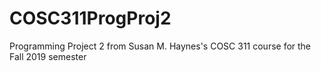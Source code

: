 # COSC311ProgProj2
Programming Project 2 from Susan M. Haynes's COSC 311 course for the Fall 2019 semester

